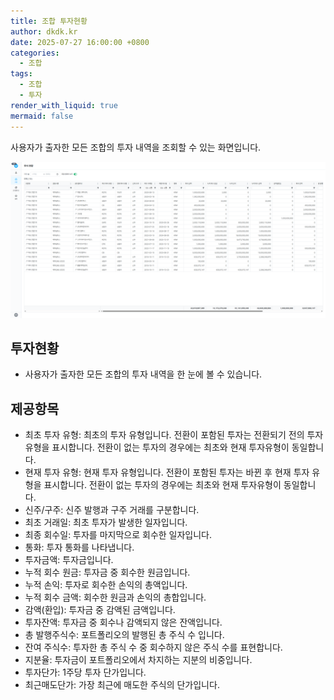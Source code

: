 ```yaml
---
title: 조합 투자현황
author: dkdk.kr
date: 2025-07-27 16:00:00 +0800
categories:
  - 조합
tags:
  - 조합
  - 투자
render_with_liquid: true
mermaid: false
---
```

사용자가 출자한 모든 조합의 투자 내역을 조회할 수 있는 화면입니다. 

![이미지](/assets/img/123.png)

## 투자현황
- 사용자가 출자한 모든 조합의 투자 내역을 한 눈에 볼 수 있습니다. 

## 제공항목
- 최초 투자 유형: 최초의 투자 유형입니다. 전환이 포함된 투자는 전환되기 전의 투자 유형을 표시합니다. 전환이 없는 투자의 경우에는 최초와 현재 투자유형이 동일합니다.
- 현재 투자 유형: 현재 투자 유형입니다. 전환이 포함된 투자는 바뀐 후 현재 투자 유형을 표시합니다. 전환이 없는 투자의 경우에는 최초와 현재 투자유형이 동일합니다.
- 신주/구주: 신주 발행과 구주 거래를 구분합니다.
- 최초 거래일: 최초 투자가 발생한 일자입니다.
- 최종 회수일: 투자를 마지막으로 회수한 일자입니다. 
- 통화: 투자 통화를 나타냅니다.
- 투자금액: 투자금입니다.
- 누적 회수 원금: 투자금 중 회수한 원금입니다.
- 누적 손익: 투자로 회수한 손익의 총액입니다.
- 누적 회수 금액: 회수한 원금과 손익의 총합입니다.
- 감액(환입): 투자금 중 감액된 금액입니다.
- 투자잔액: 투자금 중 회수나 감액되지 않은 잔액입니다.
- 총 발행주식수: 포트폴리오의 발행된 총 주식 수 입니다.
- 잔여 주식수: 투자한 총 주식 수 중 회수하지 않은 주식 수를 표현합니다.
- 지분율: 투자금이 포트폴리오에서 차지하는 지분의 비중입니다.
- 투자단가: 1주당 투자 단가입니다.
- 최근매도단가: 가장 최근에 매도한 주식의 단가입니다.
